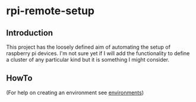 # rpi-remote-setup

## Introduction

This project has the loosely defined aim of automating the setup of raspberry pi devices. I'm not sure yet if I will add the functionality to define a cluster of any particular kind but it is something I might consider.

## HowTo

(For help on creating an environment see [environments](environments/README.md))
